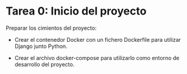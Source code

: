 # Tarea 0: Inicio del proyecto

Preparar los cimientos del proyecto:

* Crear el contenedor Docker con un fichero Dockerfile para utilizar Django junto Python.

* Crear el archivo docker-compose para utilizarlo como entorno de desarrollo del proyecto.